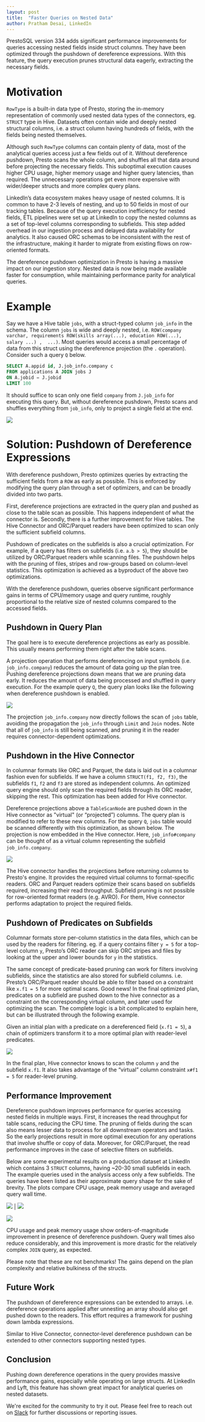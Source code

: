 ```yaml
---
layout: post
title:  "Faster Queries on Nested Data"
author: Pratham Desai, LinkedIn
---
```


PrestoSQL version 334 adds significant performance improvements for queries 
accessing nested fields inside struct columns. They have been optimized through 
the pushdown of dereference expressions. With this feature, the query execution 
prunes structural data eagerly, extracting the necessary fields.

# Motivation

`RowType` is a built-in data type of Presto, storing the in-memory 
representation of commonly used nested data types of the connectors, eg. 
`STRUCT` type in Hive. Datasets often contain wide and deeply nested structural 
columns, i.e. a struct column having hundreds of fields, with the fields being 
nested themselves. 

Although such `RowType` columns can contain plenty of data, most of the 
analytical queries access just a few fields out of it. Without dereference 
pushdown, Presto scans the whole column, and shuffles all that data around 
before projecting the necessary fields. This suboptimal execution causes higher 
CPU usage, higher memory usage and higher query latencies, than required. The 
unnecessary operations get even more expensive with wider/deeper structs and 
more complex query plans.

LinkedIn’s data ecosystem makes heavy usage of nested columns. It is common to 
have 2-3 levels of nesting, and up to 50 fields in most of our tracking tables. 
Because of the query execution inefficiency for nested fields, ETL pipelines 
were set up at LinkedIn to copy the nested columns as a set of top-level columns
 corresponding to subfields. This step added overhead in our ingestion process 
and delayed data availability for analytics. It also caused ORC schemas to be 
inconsistent with the rest of the infrastructure, making it harder to migrate 
from existing flows on row-oriented formats. 

The dereference pushdown optimization in Presto is having a massive impact on 
our ingestion story. Nested data is now being made available faster for 
consumption, while maintaining performance parity for analytical queries.


# Example

Say we have a Hive table `jobs`, with a struct-typed column `job_info` in the 
schema. The column `jobs` is wide and deeply nested, i.e. `ROW(company 
varchar, requirements ROW(skills array(...), education ROW(...), salary ...) , 
...)`. Most queries would access a small percentage of data from this struct 
using the dereference projection (the `.` operation). Consider such a query `Q` 
below.

```sql
SELECT A.appid id, J.job_info.company c
FROM applications A JOIN jobs J
ON A.jobid = J.jobid
LIMIT 100
```

It should suffice to scan only one field `company` from `J.job_info` for 
executing this query. But, without dereference pushdown, Presto scans and 
shuffles everything from `job_info`, only to project a single field at the end.

![](/assets/blog/dereference-pushdown/original_plan.png)

# Solution: Pushdown of Dereference Expressions

With dereference pushdown, Presto optimizes queries by extracting the sufficient
 fields from a `ROW` as early as possible. This is enforced by modifying the 
query plan through a set of optimizers, and can be broadly divided into two 
parts.

First, dereference projections are extracted in the query plan and pushed as 
close to the table scan as possible. This happens independent of what the 
connector is. Secondly, there is a further improvement for Hive tables. The 
Hive Connector and ORC/Parquet readers have been optimized to scan only the 
sufficient subfield columns.

Pushdown of predicates on the subfields is also a crucial optimization. For 
example, if a query has filters on subfields (i.e. `a.b > 5`), they should be 
utilized by ORC/Parquet readers while scanning files. The pushdown helps with 
the pruning of files, stripes and row-groups based on column-level statistics. 
This optimization is achieved as a byproduct of the above two optimizations.

With the dereference pushdown, queries observe significant performance gains in 
terms of CPU/memory usage and query runtime, roughly proportional to the 
relative size of nested columns compared to the accessed fields.

## Pushdown in Query Plan

The goal here is to execute dereference projections as early as possible. This 
usually means performing them right after the table scans. 

A projection operation that performs dereferencing on input symbols (i.e. 
`job_info.company`) reduces the amount of data going up the plan tree. Pushing 
dereference projections down means that we are pruning data early. It reduces 
the amount of data being processed and shuffled in query execution. For the 
example query `Q`, the query plan looks like the following when dereference 
pushdown is enabled.

![](/assets/blog/dereference-pushdown/transformed_plan.png)

The projection `job_info.company` now directly follows the scan of `jobs` table,
 avoiding the propagation the `job_info` through `Limit` and `Join` nodes. Note 
that all of `job_info` is still being scanned, and pruning it in the reader 
requires connector-dependent optimizations.

## Pushdown in the Hive Connector

In columnar formats like ORC and Parquet, the data is laid out in a columnar 
fashion even for subfields. If we have a column `STRUCT(f1, f2, f3)`, the 
subfields `f1`, `f2` and `f3` are stored as independent columns. An optimized 
query engine should only scan the required fields through its ORC reader, 
skipping the rest. This optimization has been added for Hive connector. 

Dereference projections above a `TableScanNode` are pushed down in the Hive 
connector as "virtual" (or “projected”) columns. The query plan is modified to 
refer to these new columns. For the query `Q`, `jobs` table would be scanned 
differently with this optimization, as shown below. The projection is now 
embedded in the Hive connector. Here, `job_info#company` can be thought of as 
a virtual column representing the subfield `job_info.company`. 

![](/assets/blog/dereference-pushdown/connector_pushdown.png)

The Hive connector handles the projections before returning columns to Presto's 
engine. It provides the required virtual columns to format-specific readers. 
ORC and Parquet readers optimize their scans based on subfields required, 
increasing their read throughput. Subfield pruning is not possible for 
row-oriented format readers (e.g. AVRO). For them, Hive connector performs 
adaptation to project the required fields.

## Pushdown of Predicates on Subfields

Columnar formats store per-column statistics in the data files, which can be 
used by the readers for filtering. eg. if a query contains filter `y = 5` for a 
top-level column `y`, Presto’s ORC reader can skip ORC stripes and files by 
looking at the upper and lower bounds for `y` in the statistics. 

The same concept of predicate-based pruning can work for filters involving 
subfields, since the statistics are also stored for subfield columns. i.e. 
Presto’s ORC/Parquet reader should be able to filter based on a constraint like 
`x.f1 = 5` for more optimal scans. Good news! In the final optimized plan, 
predicates on a subfield are pushed down to the hive connector as a constraint 
on the corresponding virtual column, and later used for optimizing the scan. 
The complete logic is a bit complicated to explain here, but can be illustrated 
through the following example. 

Given an initial plan with a predicate on a dereferenced field (`x.f1 = 5`), a 
chain of optimizers transform it to a more optimal plan with reader-level 
predicates.

![](/assets/blog/dereference-pushdown/predicate_pushdown.png)

In the final plan, Hive connector knows to scan the column `y` and the subfield 
`x.f1`. It also takes advantage of the “virtual” column constraint `x#f1 = 5` 
for reader-level pruning.

## Performance Improvement

Dereference pushdown improves performance for queries accessing nested fields 
in multiple ways. First, it increases the read throughput for table scans, 
reducing the CPU time. The pruning of fields during the scan also means lesser 
data to process for all downstream operators and tasks. So the early 
projections result in more optimal execution for any operations that involve 
shuffle or copy of data. Moreover, for ORC/Parquet, the read performance 
improves in the case of selective filters on subfields. 

Below are some experimental results on a production dataset at LinkedIn which 
contains 3 `STRUCT` columns, having \~20-30 small subfields in each. The 
example queries used in the analysis access only a few subfields. The queries 
have been listed as their approximate query shape for the sake of brevity. The 
plots compare CPU usage, peak memory usage and averaged query wall time.

![](/assets/blog/dereference-pushdown/cpu_perf.png)  | ![](/assets/blog/dereference-pushdown/memory_perf.png) 

![](/assets/blog/dereference-pushdown/runtime_perf.png)

CPU usage and peak memory usage show orders-of-magnitude improvement in 
presence of dereference pushdown. Query wall times also reduce considerably, 
and this improvement is more drastic for the relatively complex `JOIN` query, 
as expected. 

Please note that these are not benchmarks! The gains depend on the plan 
complexity and relative bulkiness of the structs.

## Future Work

The pushdown of dereference expressions can be extended to arrays. i.e. 
dereference operations applied after unnesting an array should also get pushed 
down to the readers. This effort requires a framework for pushing down lambda 
expressions. 

Similar to Hive Connector, connector-level dereference pushdown can be extended 
to other connectors supporting nested types.

## Conclusion

Pushing down dereference operations in the query provides massive performance 
gains, especially while operating on large structs. At LinkedIn and Lyft, this 
feature has shown great impact for analytical queries on nested datasets. 

We're excited for the community to try it out. Please feel free to reach out on 
[Slack](/slack.html) for further discussions or reporting issues.